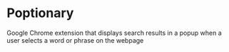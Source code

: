 # Poptionary
Google Chrome extension that displays search results in a popup when a user selects a word or phrase on the webpage
